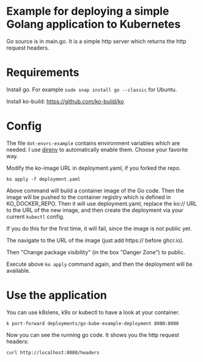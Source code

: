 # Example for deploying a simple Golang application to Kubernetes

Go source is in main.go. It is a simple http server which returns the http request headers.

# Requirements

Install go. For example `sudo snap install go --classic` for Ubuntu.

Install ko-build: https://github.com/ko-build/ko

# Config

The file `dot-envrc-example` contains environment variables which are
needed. I use [direnv](https://direnv.net/) to automatically enable them. Choose
your favorite way.

Modify the ko-image URL in deployment.yaml, if you forked the repo.

```
ko apply -f deployment.yaml
```

Above command will build a container image of the Go code. Then the image will be pushed to the container registry
which is defined in KO_DOCKER_REPO. Then it will use deployment.yaml, replace the ko:// URL to the URL of
the new image, and then create the deployment via your current `kubectl` config.

If you do this for the first time, it will fail, since the image is not public yet.

The navigate to the URL of the image (just add https:// before ghcr.io).

Then "Change package visibility" (in the box "Danger Zone") to public.

Execute above `ko apply` command again, and then the deployment will be available.

# Use the application

You can use k8slens, k9s or kubectl to have a look at your container.

```
k port-forward deployments/go-kube-example-deployment 8080:8080
```

Now you can see the running go code. It shows you the http request headers:

```
curl http://localhost:8080/headers
```

